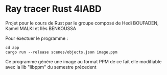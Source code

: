 # Ray tracer Rust 4IABD
Projet pour le cours de Rust par le groupe composé de Hedi BOUFADEN, Kamel MALKI et Ilès BENKOUSSA

Pour éxectuer le programme :

    cd app
    cargo run --release scenes/objects.json image.ppm

Ce programme génère une image au format PPM de ce fait elle modifiable avec la lib "libppm" du semestre précedent
